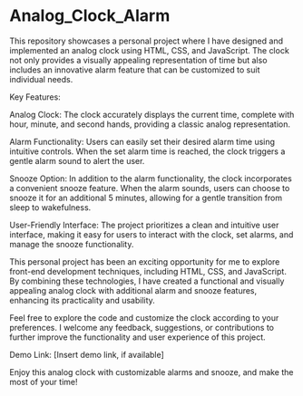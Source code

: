 # Analog_Clock_Alarm
This repository showcases a personal project where I have designed and implemented an analog clock using HTML, CSS, and JavaScript. The clock not only provides a visually appealing representation of time but also includes an innovative alarm feature that can be customized to suit individual needs.

Key Features:

Analog Clock: The clock accurately displays the current time, complete with hour, minute, and second hands, providing a classic analog representation.

Alarm Functionality: Users can easily set their desired alarm time using intuitive controls. When the set alarm time is reached, the clock triggers a gentle alarm sound to alert the user.

Snooze Option: In addition to the alarm functionality, the clock incorporates a convenient snooze feature. When the alarm sounds, users can choose to snooze it for an additional 5 minutes, allowing for a gentle transition from sleep to wakefulness.

User-Friendly Interface: The project prioritizes a clean and intuitive user interface, making it easy for users to interact with the clock, set alarms, and manage the snooze functionality.

This personal project has been an exciting opportunity for me to explore front-end development techniques, including HTML, CSS, and JavaScript. By combining these technologies, I have created a functional and visually appealing analog clock with additional alarm and snooze features, enhancing its practicality and usability.

Feel free to explore the code and customize the clock according to your preferences. I welcome any feedback, suggestions, or contributions to further improve the functionality and user experience of this project.

Demo Link: [Insert demo link, if available]

Enjoy this analog clock with customizable alarms and snooze, and make the most of your time!

